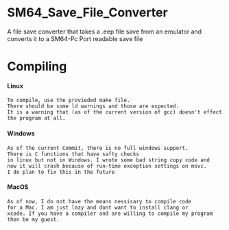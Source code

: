 # SM64_Save_File_Converter
A file save converter that takes a .eep file save from an emulator and converts it to a SM64-Pc Port readable save file

# Compiling
#### Linux
    To compile, use the provieded make file. 
    There should be some ld warnings and those are expected. 
    It is a warning that (as of the current version of gcc) doesn't effect the program at all.
#### Windows
    As of the current Commit, there is no full windows support. 
    There is C functions that have safty checks 
    in linux but not in Windows. I wrote some bad string copy code and
    now it will crash because of run-time exception settings on msvc.
    I do plan to fix this in the future
#### MacOS
    As of now, I do not have the means nessisary to compile code
    for a Mac. I am just lazy and dont want to install clang or
    xcode. If you have a compiler and are willing to compile my program
    then be my guest.
